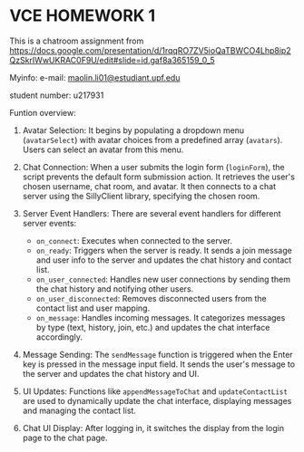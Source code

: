 # VCE HOMEWORK 1
This is a chatroom assignment from https://docs.google.com/presentation/d/1rqqRO7ZV5ioQaTBWCO4Lhp8ip2QzSkrIWwUKRAC0F9U/edit#slide=id.gaf8a365159_0_5

Myinfo:
e-mail: maolin.li01@estudiant.upf.edu

student number: u217931

Funtion overview:

1. Avatar Selection: It begins by populating a dropdown menu (`avatarSelect`) with avatar choices from a predefined array (`avatars`). Users can select an avatar from this menu.

2. Chat Connection: When a user submits the login form (`loginForm`), the script prevents the default form submission action. It retrieves the user's chosen username, chat room, and avatar. It then connects to a chat server using the SillyClient library, specifying the chosen room.

3. Server Event Handlers: There are several event handlers for different server events:
   - `on_connect`: Executes when connected to the server.
   - `on_ready`: Triggers when the server is ready. It sends a join message and user info to the server and updates the chat history and contact list.
   - `on_user_connected`: Handles new user connections by sending them the chat history and notifying other users.
   - `on_user_disconnected`: Removes disconnected users from the contact list and user mapping.
   - `on_message`: Handles incoming messages. It categorizes messages by type (text, history, join, etc.) and updates the chat interface accordingly.

4. Message Sending: The `sendMessage` function is triggered when the Enter key is pressed in the message input field. It sends the user's message to the server and updates the chat history and UI.

5. UI Updates: Functions like `appendMessageToChat` and `updateContactList` are used to dynamically update the chat interface, displaying messages and managing the contact list.

6. Chat UI Display: After logging in, it switches the display from the login page to the chat page.

